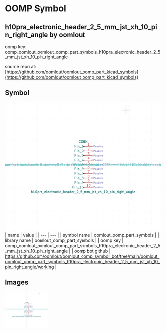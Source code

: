 # OOMP Symbol  
## h10pra_electronic_header_2_5_mm_jst_xh_10_pin_right_angle  by oomlout  
  
oomp key: oomp_oomlout_oomlout_oomp_part_symbols_h10pra_electronic_header_2_5_mm_jst_xh_10_pin_right_angle  
  
source repo at: [https://github.com/oomlout/oomlout_oomp_part_kicad_symbols](https://github.com/oomlout/oomlout_oomp_part_kicad_symbols)  
## Symbol  
  
[![working.png](working_600.png)](working.png)  
| name | value | 
| --- | --- | 
| symbol name | oomlout_oomp_part_symbols | 
| library name | oomlout_oomp_part_symbols | 
| oomp key | oomp_oomlout_oomlout_oomp_part_symbols_h10pra_electronic_header_2_5_mm_jst_xh_10_pin_right_angle | 
| oomp bot github | https://github.com/oomlout/oomlout_oomp_symbol_bot/tree/main/oomlout_oomlout_oomp_part_symbols_h10pra_electronic_header_2_5_mm_jst_xh_10_pin_right_angle/working | 
## Images  
  
[![working.png](working_140.png)](working.png)  
